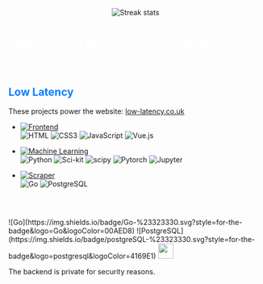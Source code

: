 <p align="center">
  <img src="https://github-readme-streak-stats.herokuapp.com/?user=connect-web&theme=dark" alt="Streak stats">
</p>

<h1 style="color:#FFF">Old School Runescape Full Stack Development</h1>
<h2 style="color:#0d7eff">Low Latency</h2>

These projects power the website: [low-latency.co.uk](https://low-latency.co.uk)



- [![Frontend](https://img.shields.io/badge/Frontend-Vue.js-lightgreen)](https://github.com/connect-web/vue.js-low-latency)
<br>![HTML](https://img.shields.io/badge/HTML-%23323330.svg?style=for-the-badge&logo=html5&logoColor=E34F26)
  ![CSS3](https://img.shields.io/badge/CSS-%23323330.svg?style=for-the-badge&logo=CSS3&logoColor=1572B6)
  ![JavaScript](https://img.shields.io/badge/JavaScript-%23323330.svg?style=for-the-badge&logo=javascript&logoColor=3F7DF1E)
  ![Vue.js](https://img.shields.io/badge/Vue.js-%23323330.svg?style=for-the-badge&logo=Vue.js&logoColor=#4FC08D)
- [![Machine Learning](https://img.shields.io/badge/Machine%20Learning-Python-blue)](https://github.com/connect-web/OSRS-ML/tree/pipelines)
<br>![Python](https://img.shields.io/badge/Python-%23323330.svg?style=for-the-badge&logo=Python&logoColor=3776AB)
![Sci-kit](https://img.shields.io/badge/sklearn-%23323330.svg?style=for-the-badge&logo=scikitlearn&logoColor=F7931E)
![scipy](https://img.shields.io/badge/scipy-%23323330.svg?style=for-the-badge&logo=scipy&logoColor=F7931E)
![Pytorch](https://img.shields.io/badge/Pytorch-%23323330.svg?style=for-the-badge&logo=Pytorch&logoColor=EE4C2C)
![Jupyter](https://img.shields.io/badge/Jupyter-%23323330.svg?style=for-the-badge&logo=Jupyter&logoColor=F37626)

- [![Scraper](https://img.shields.io/badge/High%20Performance%20Scraper-Go-%2300ADD8.svg?style=flat)](https://github.com/connect-web/osrs-go-scraper) <br>
  ![Go](https://img.shields.io/badge/Go-%23323330.svg?style=for-the-badge&logo=Go&logoColor=00AED8)
  ![PostgreSQL](https://img.shields.io/badge/postgreSQL-%23323330.svg?style=for-the-badge&logo=postgresql&logoColor=4169E1)





<h3 style="color:#FFFF">Backend</h3>
![Go](https://img.shields.io/badge/Go-%23323330.svg?style=for-the-badge&logo=Go&logoColor=00AED8)
![PostgreSQL](https://img.shields.io/badge/postgreSQL-%23323330.svg?style=for-the-badge&logo=postgresql&logoColor=4169E1)

<img src="https://gofiber.io/assets/images/logo.svg" height=30px>

The backend is private for security reasons.